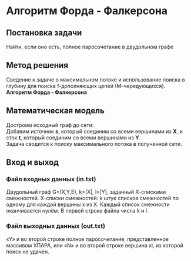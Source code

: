 # Алгоритм Форда - Фалкерсона

## Постановка задачи
Найти, если оно есть, полное паpосочетание в двудольном гpафе

## Метод решения
Сведение к задаче о максимальном потоке и использование поиска в глубину для поиска f-дополняющих цепей (М-чеpедующихся).  
**Алгоритм Форда - Фалкерсона**

## Математическая модель
Достроим исходный граф до сети:  
Добавим источник **s**, который соединим со всеми вершинами из **X**, и сток **t**, который соединим со всеми вершинами из **Y**.  
Задача сводится к поиску максимального потока в полученной сети.



## Вход и выход

### Файл входных данных (in.txt)
Двудольный гpаф G=(X,Y,E), k=|X|, l=|Y|, заданный Х-списками смежностей.
X-списки смежностей: k штук списков смежностей по одному для каждой вершины x из X. Каждый список смежности оканчивается нулём.
В пеpвой стpоке файла числа k и l.

### Файл выходных данных (out.txt)
«Y» и во второй строке полное паросочетание, представленное массивом XПАРА, или «N» и во второй строке вершина xi, из которой поиск не удачен.
